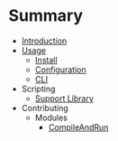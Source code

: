 # Summary

* [Introduction](README.md)
* [Usage](Usage/README.md)
    * [Install](Usage/Install.md)
    * [Configuration](Usage/Configuration.md)
    * [CLI](Usage/CLI.md)
* Scripting
    * [Support Library](Scripting\SupportLib/README.md)
* Contributing
    * Modules
        * [CompileAndRun](Contributing/Modules/CompileAndRun.md)
